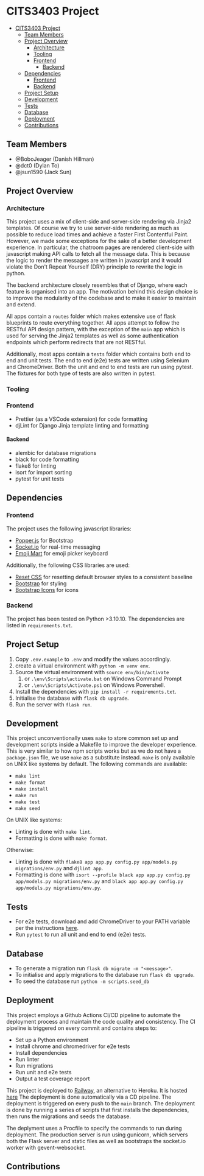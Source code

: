 # CITS3403 Project

- [CITS3403 Project](#cits3403-project)
  - [Team Members](#team-members)
  - [Project Overview](#project-overview)
    - [Architecture](#architecture)
    - [Tooling](#tooling)
    - [Frontend](#frontend)
      - [Backend](#backend)
  - [Dependencies](#dependencies)
    - [Frontend](#frontend-1)
    - [Backend](#backend-1)
  - [Project Setup](#project-setup)
  - [Development](#development)
  - [Tests](#tests)
  - [Database](#database)
  - [Deployment](#deployment)
  - [Contributions](#contributions)

## Team Members

- @BoboJeager (Danish Hillman)
- @dct0 (Dylan To)
- @jsun1590 (Jack Sun)

## Project Overview

### Architecture

This project uses a mix of client-side and server-side rendering via Jinja2 templates. Of course we try to use server-side rendering as much as possible to reduce load times and achieve a faster First Contentful Paint. However, we made some exceptions for the sake of a better development experience. In particular, the chatroom pages are rendered client-side with javascript making API calls to fetch all the message data. This is because the logic to render the messages are written in javascript and it would violate the Don't Repeat Yourself (DRY) principle to rewrite the logic in python.

The backend architecture closely resembles that of Django, where each feature is organised into an app. The motivation behind this design choice is to improve the modularity of the codebase and to make it easier to maintain and extend.

All apps contain a `routes` folder which makes extensive use of flask blueprints to route everything together. All apps attempt to follow the RESTful API design pattern, with the exception of the `main` app which is used for serving the Jinja2 templates as well as some authentication endpoints which perform redirects that are not RESTful.

Additionally, most apps contain a `tests` folder which contains both end to end and unit tests. The end to end (e2e) tests are written using Selenium and ChromeDriver. Both the unit and end to end tests are run using pytest. The fixtures for both type of tests are also written in pytest.

### Tooling

### Frontend

- Prettier (as a VSCode extension) for code formatting
- djLint for Django Jinja template linting and formatting

#### Backend

- alembic for database migrations
- black for code formatting
- flake8 for linting
- isort for import sorting
- pytest for unit tests

## Dependencies

### Frontend

The project uses the following javascript libraries:

- [Popper.js](https://popper.js.org/) for Bootstrap
- [Socket.io](https://socket.io/) for real-time messaging
- [Emoji Mart](https://github.com/missive/emoji-mart) for emoji picker keyboard

Additionally, the following CSS libraries are used:

- [Reset CSS](https://meyerweb.com/eric/tools/css/reset/) for resetting default browser styles to a consistent baseline
- [Bootstrap](https://getbootstrap.com/) for styling
- [Bootstrap Icons](https://icons.getbootstrap.com/) for icons

### Backend

The project has been tested on Python >3.10.10. The dependencies are listed in `requirements.txt`.

## Project Setup

1. Copy `.env.example` to `.env` and modify the values accordingly.
2. create a virtual environment with `python -m venv env`.
3. Source the virtual environment with `source env/bin/activate`
   1. or `.\env\Scripts\activate.bat` on Windows Command Prompt
   2. or `.\env\Scripts\Activate.ps1` on Windows Powershell.
4. Install the dependencies with `pip install -r requirements.txt`.
5. Initialise the database with `flask db upgrade`.
6. Run the server with `flask run`.

## Development

This project unconventionally uses `make` to store common set up and development scripts inside a Makefile to improve the developer experience. This is very similar to how npm scripts works but as we do not have a `package.json` file, we use `make` as a substitute instead. `make` is only available on UNIX like systems by default. The following commands are available:

- `make lint`
- `make format`
- `make install`
- `make run`
- `make test`
- `make seed`

On UNIX like systems:

- Linting is done with `make lint`.
- Formatting is done with `make format`.

Otherwise:

- Linting is done with `flake8 app app.py config.py app/models.py migrations/env.py` and `djlint app`.
- Formatting is done with `isort --profile black app app.py config.py app/models.py migrations/env.py` and `black app app.py config.py app/models.py migrations/env.py`.

## Tests

- For e2e tests, download and add ChromeDriver to your PATH variable per the instructions [here](https://chromedriver.chromium.org/getting-started).
- Run `pytest` to run all unit and end to end (e2e) tests.

## Database

- To generate a migration run `flask db migrate -m "<message>"`.
- To initialise and apply migrations to the database run `flask db upgrade`.
- To seed the database run `python -m scripts.seed_db`

## Deployment

This project employs a Github Actions CI/CD pipeline to automate the deployment process and maintain the code quality and consistency. The CI pipeline is triggered on every commit and contains steps to:

- Set up a Python environment
- Install chrome and chromedriver for e2e tests
- Install dependencies
- Run linter
- Run migrations
- Run unit and e2e tests
- Output a test coverage report

This project is deployed to [Railway](https://railway.app), an alternative to Heroku. It is hosted [here](https://agwp-production.up.railway.app/) The deployment is done automatically via a CD pipeline. The deployment is triggered on every push to the `main` branch. The deployment is done by running a series of scripts that first installs the dependencies, then runs the migrations and seeds the database.

The deplyment uses a Procfile to specify the commands to run during deployment. The production server is run using gunicorn, which servers both the Flask server and static files as well as bootstraps the socket.io worker with gevent-websocket.

## Contributions
